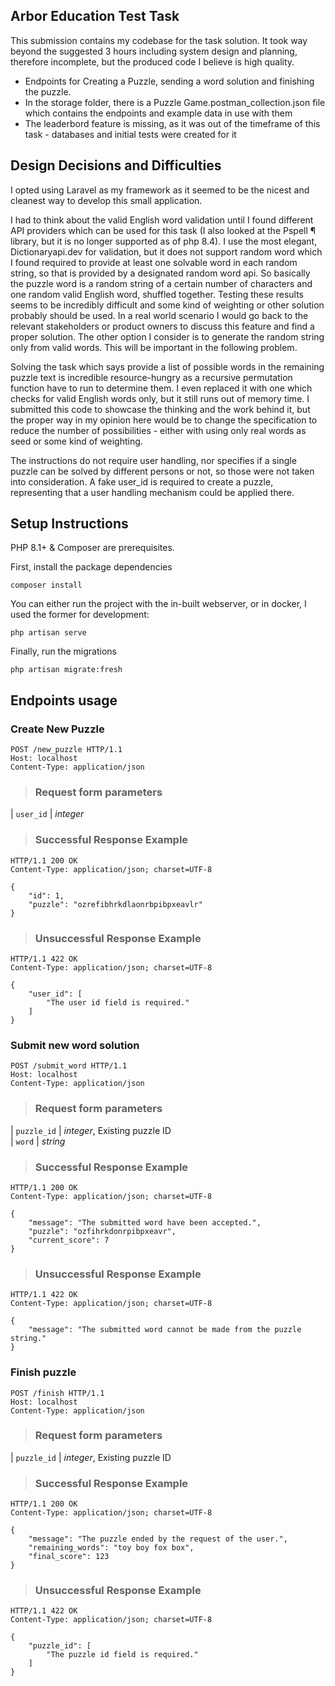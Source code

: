 

## Arbor Education Test Task

This submission contains my codebase for the task solution. It took way beyond the suggested 3 hours including system design and planning, therefore incomplete, but the produced code I believe is high quality.

- Endpoints for Creating a Puzzle, sending a word solution and finishing the puzzle.
- In the storage folder, there is a Puzzle Game.postman_collection.json file which contains the endpoints and example data in use with them
- The leaderbord feature is missing, as it was out of the timeframe of this task - databases and initial tests were created for it

## Design Decisions and Difficulties

I opted using Laravel as my framework as it seemed to be the nicest and cleanest way to develop this small application. 

I had to think about the valid English word validation until I found different API providers which can be used for this task (I also looked at the Pspell ¶
 library, but it is no longer supported as of php 8.4). I use the most elegant, Dictionaryapi.dev for validation, but it does not support random word which I found required to provide at least one solvable word in each random string, so that is provided by a designated random word api. So basically the puzzle word is a random string of a certain number of characters and one random valid English word, shuffled together. Testing these results seems to be incredibly difficult and some kind of weighting or other solution probably should be used. In a real world scenario I would go back to the relevant stakeholders or product owners to discuss this feature and find a proper solution. The other option I consider is to generate the random string only from valid words. This will be important in the following problem.

Solving the task which says provide a list of possible words in the remaining puzzle text is incredible resource-hungry as a recursive permutation function have to run to determine them. I even replaced it with one which checks for valid English words only, but it still runs out of memory time. I submitted this code to showcase the thinking and the work behind it, but the proper way in my opinion here would be to change the specification to reduce the number of possibilities - either with using only real words as seed or some kind of weighting.

The instructions do not require user handling, nor specifies if a single puzzle can be solved by different persons or not, so those were not taken into consideration. A fake user_id is required to create a puzzle, representing that a user handling mechanism could be applied there.

## Setup Instructions

PHP 8.1+ & Composer are prerequisites.


First, install the package dependencies

```
composer install
```

You can either run the project with the in-built webserver, or in docker, I used the former for development:

```
php artisan serve
```

Finally, run the migrations

```
php artisan migrate:fresh
```

## Endpoints usage

### Create New Puzzle

```http
POST /new_puzzle HTTP/1.1
Host: localhost
Content-Type: application/json
```

> ### Request form parameters

| `user_id` | _integer_ <br>

> ### Successful Response Example

```http
HTTP/1.1 200 OK
Content-Type: application/json; charset=UTF-8

{
    "id": 1,
    "puzzle": "ozrefibhrkdlaonrbpibpxeavlr"
}
```

> ### Unsuccessful Response Example

```http
HTTP/1.1 422 OK
Content-Type: application/json; charset=UTF-8

{
    "user_id": [
        "The user id field is required."
    ]
}
```

### Submit new word solution

```http
POST /submit_word HTTP/1.1
Host: localhost
Content-Type: application/json
```

> ### Request form parameters

| `puzzle_id` | _integer_, Existing puzzle ID <br>
| `word` | _string_ <br>

> ### Successful Response Example

```http
HTTP/1.1 200 OK
Content-Type: application/json; charset=UTF-8

{
    "message": "The submitted word have been accepted.",
    "puzzle": "ozfihrkdonrpibpxeavr",
    "current_score": 7
}
```

> ### Unsuccessful Response Example

```http
HTTP/1.1 422 OK
Content-Type: application/json; charset=UTF-8

{
    "message": "The submitted word cannot be made from the puzzle string."
}
```

### Finish puzzle

```http
POST /finish HTTP/1.1
Host: localhost
Content-Type: application/json
```

> ### Request form parameters

| `puzzle_id` | _integer_, Existing puzzle ID <br>

> ### Successful Response Example

```http
HTTP/1.1 200 OK
Content-Type: application/json; charset=UTF-8

{
    "message": "The puzzle ended by the request of the user.",
    "remaining_words": "toy boy fox box",
    "final_score": 123
}
```

> ### Unsuccessful Response Example

```http
HTTP/1.1 422 OK
Content-Type: application/json; charset=UTF-8

{
    "puzzle_id": [
        "The puzzle id field is required."
    ]
}
```
